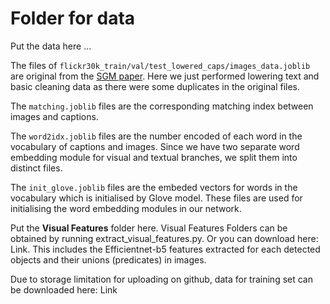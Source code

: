 # Folder for data

Put the data here ...

The files of ```flickr30k_train/val/test_lowered_caps/images_data.joblib``` are original from the [SGM paper](https://arxiv.org/abs/1910.05134). Here we just performed lowering text and basic cleaning data as there were some duplicates in the original files.

The ```matching.joblib``` files are the corresponding matching index between images and captions.

The ```word2idx.joblib``` files are the number encoded of each word in the vocabulary of captions and images. Since we have two separate word embedding module for visual and textual branches, we split them into distinct files.

The ```init_glove.joblib``` files are the embeded vectors for words in the vocabulary which is initialised by Glove model. These files are used for initialising the word embedding modules in our network.

Put the **Visual Features** folder here. Visual Features Folders can be obtained by running extract_visual_features.py. Or you can download here: Link. This includes the Efficientnet-b5 features extracted for each detected objects and their unions (predicates) in images.

Due to storage limitation for uploading on github, data for training set can be downloaded here: Link

